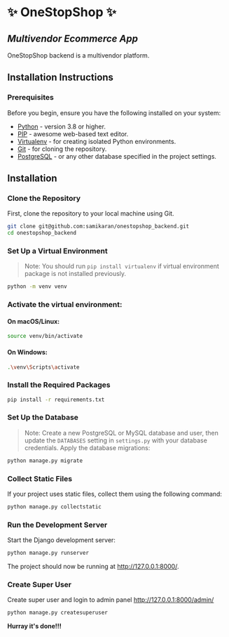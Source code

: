 # ✨ OneStopShop ✨
## _Multivendor Ecommerce App_

OneStopShop backend is a multivendor platform.
## Installation Instructions

### Prerequisites
Before you begin, ensure you have the following installed on your system:

- [Python](https://www.python.org/) - version 3.8 or higher.
- [PIP](https://pypi.org/project/pip/) - awesome web-based text editor.
- [Virtualenv](https://pypi.org/project/virtualenv/) - for creating isolated Python environments.
- [Git](https://git-scm.com/) - for cloning the repository.
- [PostgreSQL](https://www.postgresql.org/download/) - or any other database specified in the project settings.

## Installation

### Clone the Repository
First, clone the repository to your local machine using Git.

```sh
git clone git@github.com:samikaran/onestopshop_backend.git
cd onestopshop_backend
```

### Set Up a Virtual Environment
> Note: You should run `pip install virtualenv` if virtual environment package is not installed previously.
```sh
python -m venv venv
```

### Activate the virtual environment:

#### On macOS/Linux:
```sh
source venv/bin/activate
```
#### On Windows:
```sh
.\venv\Scripts\activate
```
### Install the Required Packages
```sh
pip install -r requirements.txt
```

### Set Up the Database
> Note: Create a new PostgreSQL or MySQL database and user, then update the `DATABASES` setting in `settings.py` with your database credentials.
Apply the database migrations:
```sh
python manage.py migrate
```

### Collect Static Files
If your project uses static files, collect them using the following command:
```sh
python manage.py collectstatic
```
### Run the Development Server
Start the Django development server:
```sh
python manage.py runserver
```

The project should now be running at http://127.0.0.1:8000/.

### Create Super User
Create super user and login to admin panel http://127.0.0.1:8000/admin/
```sh
python manage.py createsuperuser
```
**Hurray it's done!!!**